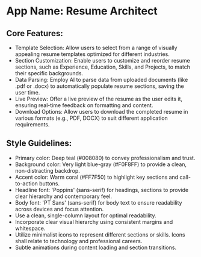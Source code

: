 # **App Name**: Resume Architect

## Core Features:

- Template Selection: Allow users to select from a range of visually appealing resume templates optimized for different industries.
- Section Customization: Enable users to customize and reorder resume sections, such as Experience, Education, Skills, and Projects, to match their specific backgrounds.
- Data Parsing: Employ AI to parse data from uploaded documents (like .pdf or .docx) to automatically populate resume sections, saving the user time.
- Live Preview: Offer a live preview of the resume as the user edits it, ensuring real-time feedback on formatting and content.
- Download Options: Allow users to download the completed resume in various formats (e.g., PDF, DOCX) to suit different application requirements.

## Style Guidelines:

- Primary color: Deep teal (#008080) to convey professionalism and trust.
- Background color: Very light blue-gray (#F0F8FF) to provide a clean, non-distracting backdrop.
- Accent color: Warm coral (#FF7F50) to highlight key sections and call-to-action buttons.
- Headline font: 'Poppins' (sans-serif) for headings, sections to provide clear hierarchy and contemporary feel.
- Body font: 'PT Sans' (sans-serif) for body text to ensure readability across devices and focus attention.
- Use a clean, single-column layout for optimal readability.
- Incorporate clear visual hierarchy using consistent margins and whitespace.
- Utilize minimalist icons to represent different sections or skills. Icons shall relate to technology and professional careers.
- Subtle animations during content loading and section transitions.